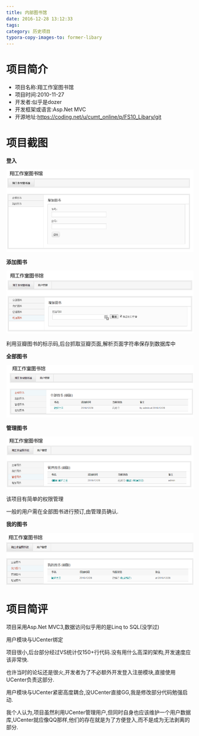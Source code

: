```yaml
---
title: 内部图书馆
date: 2016-12-28 13:12:33
tags:
category: 历史项目
typora-copy-images-to: former-libary
---
```




# 项目简介



- 项目名称:翔工作室图书馆
- 项目时间:2010-11-27
- 开发者:似乎是dozer
- 开发框架或语言:Asp.Net MVC
- 开源地址:https://coding.net/u/cumt_online/p/FS10_Libary/git



# 项目截图

**登入**

![1482906214209](former-libary\1482906214209.png)

**添加图书**

![1482906234097](former-libary\1482906234097.png)

利用豆瓣图书的标示码,后台抓取豆瓣页面,解析页面字符串保存到数据库中



**全部图书**

![1482906355690](former-libary\1482906355690.png)



**管理图书**



![1482906300847](former-libary\1482906300847.png)

该项目有简单的权限管理

一般的用户需在全部图书进行预订,由管理员确认.

**我的图书**

![1482906388528](former-libary\1482906388528.png)



# 项目简评

项目采用Asp.Net MVC3,数据访问似乎用的是Linq to SQL(没学过)

用户模块与UCenter绑定

项目很小,后台部分经过VS统计仅150+行代码.没有用什么高深的架构,开发速度应该非常快.

也许当时的论坛还是很火,开发者为了不必额外开发登入注册模块,直接使用UCenter负责这部分.

用户模块与UCenter紧密高度耦合,没UCenter直接GG,我是修改部分代码勉强启动.

我个人认为,项目虽然利用UCenter管理用户,但同时自身也应该维护一个用户数据库,UCenter就应像QQ那样,他们的存在就是为了方便登入,而不是成为无法剥离的部分.













